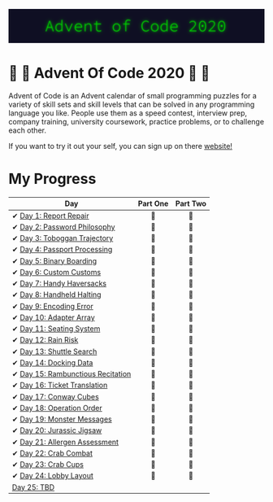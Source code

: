 ![Advent Of Code 2020](aoc20.png)
# 🎅 🎄 Advent Of Code 2020 🎄 🎅

Advent of Code is an Advent calendar of small programming puzzles for a variety of skill sets and skill levels that can be solved in any programming language you like. People use them as a speed contest, interview prep, company training, university coursework, practice problems, or to challenge each other.

If you want to try it out your self, you can sign up on there [website!](https://adventofcode.com/)

# My Progress

| Day                                                                                                     | Part One | Part Two |
| ------------------------------------------------------------------------------------------------------- | :------: | :------: |
| ✔ [Day 1: Report Repair](https://github.com/yorickcleerbout/Advent-Of-Code-2020/tree/main/Day_01)       |    🌟    |    🌟    |
| ✔ [Day 2: Password Philosophy](https://github.com/yorickcleerbout/Advent-Of-Code-2020/tree/main/Day_02) |    🌟    |    🌟    |
| ✔ [Day 3: Toboggan Trajectory](https://github.com/yorickcleerbout/Advent-Of-Code-2020/tree/main/Day_03) |    🌟    |    🌟    |
| ✔ [Day 4: Passport Processing](https://github.com/yorickcleerbout/Advent-Of-Code-2020/tree/main/Day_04) |    🌟    |    🌟    |
| ✔ [Day 5: Binary Boarding](https://github.com/yorickcleerbout/Advent-Of-Code-2020/tree/main/Day_05)     |    🌟     |    🌟     |
| ✔ [Day 6: Custom Customs](https://github.com/yorickcleerbout/Advent-Of-Code-2020/tree/main/Day_06)                                                                                          |    🌟      |    🌟      |
| ✔ [Day 7: Handy Haversacks](https://github.com/yorickcleerbout/Advent-Of-Code-2020/tree/main/Day_07)                                                                                          |     🌟     |     🌟     |
| ✔ [Day 8: Handheld Halting](https://github.com/yorickcleerbout/Advent-Of-Code-2020/tree/main/Day_08)                                                                                          |    🌟      |     🌟     |
| ✔ [Day 9: Encoding Error](https://github.com/yorickcleerbout/Advent-Of-Code-2020/tree/main/Day_09)                                                                                          |     🌟     |     🌟     |
| ✔ [Day 10: Adapter Array](https://github.com/yorickcleerbout/Advent-Of-Code-2020/tree/main/Day_10)                                                                                         |     🌟     |     🌟     |
| ✔ [Day 11: Seating System](https://github.com/yorickcleerbout/Advent-Of-Code-2020/tree/main/Day_11)                                                                                         |    🌟      |     🌟     |
| ✔ [Day 12: Rain Risk](https://github.com/yorickcleerbout/Advent-Of-Code-2020/tree/main/Day_12)                                                                                         |     🌟     |     🌟     |
| ✔ [Day 13: Shuttle Search](https://github.com/yorickcleerbout/Advent-Of-Code-2020/tree/main/Day_13)                                                                                         |     🌟     |    🌟      |
| ✔ [Day 14: Docking Data](https://github.com/yorickcleerbout/Advent-Of-Code-2020/tree/main/Day_14)                                                                                         |     🌟     |     🌟     |
| ✔ [Day 15: Rambunctious Recitation](https://github.com/yorickcleerbout/Advent-Of-Code-2020/tree/main/Day_15)                                                                                         |    🌟      |     🌟     |
| ✔ [Day 16: Ticket Translation](https://github.com/yorickcleerbout/Advent-Of-Code-2020/tree/main/Day_16)                                                                                         |     🌟     |    🌟      |
| ✔ [Day 17: Conway Cubes](https://github.com/yorickcleerbout/Advent-Of-Code-2020/tree/main/Day_17)                                                                                         |     🌟     |    🌟      |
| ✔ [Day 18: Operation Order](https://github.com/yorickcleerbout/Advent-Of-Code-2020/tree/main/Day_18)                                                                                        |     🌟     |     🌟     |
| ✔ [Day 19: Monster Messages](https://github.com/yorickcleerbout/Advent-Of-Code-2020/tree/main/Day_19)                                                                                         |    🌟      |     🌟     |
| ✔ [Day 20: Jurassic Jigsaw](https://github.com/yorickcleerbout/Advent-Of-Code-2020/tree/main/Day_120)                                                                                         |     🌟     |    🌟      |
| ✔ [Day 21: Allergen Assessment](https://github.com/yorickcleerbout/Advent-Of-Code-2020/tree/main/Day_21)                                                                                         |     🌟     |     🌟     |
| ✔ [Day 22: Crab Combat](https://github.com/yorickcleerbout/Advent-Of-Code-2020/tree/main/Day_22)                                                                                         |     🌟     |    🌟      |
| ✔ [Day 23: Crab Cups](https://github.com/yorickcleerbout/Advent-Of-Code-2020/tree/main/Day_23)                                                                                         |     🌟     |     🌟     |
| ✔ [Day 24: Lobby Layout](https://github.com/yorickcleerbout/Advent-Of-Code-2020/tree/main/Day_24)                                                                                         |    🌟     |    🌟      |
| [Day 25: TBD]()                                                                                         |          |          |
